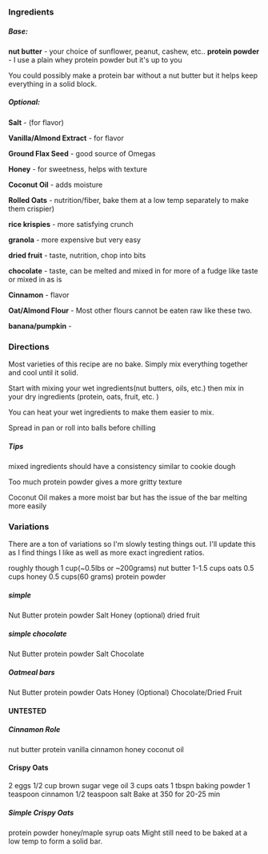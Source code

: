 


### Ingredients

##### Base:
**nut butter** - your choice of sunflower, peanut, cashew, etc..
**protein powder** - I use a plain whey protein powder but it's up to you

You could possibly make a protein bar without a nut butter but it helps keep everything in a solid block.
##### Optional:

**Salt** - (for flavor)

**Vanilla/Almond Extract** - for flavor

**Ground Flax Seed** - good source of Omegas

**Honey** -  for sweetness, helps with texture 

**Coconut Oil** - adds moisture

**Rolled Oats**  - nutrition/fiber, bake them at a low temp separately to make them crispier)

**rice krispies** - more satisfying crunch 

**granola** - more expensive but very easy

**dried fruit** - taste, nutrition, chop into bits

**chocolate** - taste, can be melted and mixed in for more of a fudge like taste or mixed in as is

**Cinnamon** - flavor

**Oat/Almond Flour** - Most other flours cannot be eaten raw like these two.

**banana/pumpkin** -


### Directions
Most varieties of this recipe are no bake.
Simply mix everything together and cool until it solid.

Start with mixing your wet ingredients(nut butters, oils, etc.) then mix in your dry ingredients (protein, oats, fruit, etc. )

You can heat your wet ingredients to make them easier to mix.

Spread in pan or roll into balls before chilling

##### Tips
mixed ingredients should have a consistency similar to cookie dough

Too much protein powder gives a more gritty texture

Coconut Oil makes a more moist bar but has the issue of the bar melting more easily

### Variations
There are a ton of variations so I'm slowly testing things out. I'll update this as I find things I like as well as more exact ingredient ratios.

roughly though
1 cup(~0.5lbs or ~200grams) nut butter 
1-1.5 cups oats
0.5 cups honey
0.5 cups(60 grams) protein powder

##### simple
Nut Butter 
protein powder
Salt
Honey
(optional) dried fruit
#####  simple chocolate
Nut Butter 
protein powder
Salt
Chocolate
##### Oatmeal bars
Nut Butter 
protein powder 
Oats
Honey
(Optional) Chocolate/Dried Fruit

#### **UNTESTED**

##### Cinnamon Role
nut butter 
protein
vanilla
cinnamon 
honey
coconut oil

#### Crispy Oats
2 eggs
1/2 cup brown sugar
vege oil
3 cups oats
1 tbspn baking powder 
1 teaspoon cinnamon
1/2 teaspoon salt
Bake at 350 for 20-25 min

#####  Simple Crispy Oats
protein powder
honey/maple syrup
oats
Might still need to be baked at a low temp to form a solid bar.
